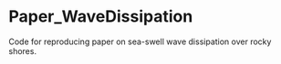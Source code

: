 # Paper_WaveDissipation
Code for reproducing paper on sea-swell wave dissipation over rocky shores.
